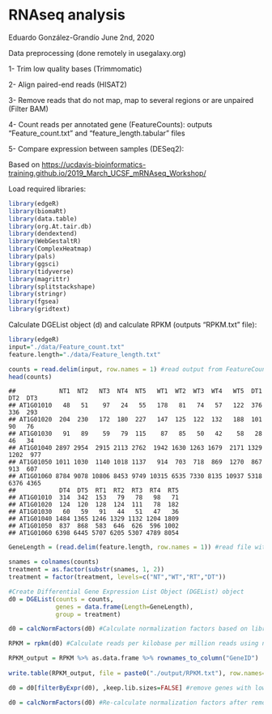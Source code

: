 RNAseq analysis
================
Eduardo González-Grandío
June 2nd, 2020

Data preprocessing (done remotely in usegalaxy.org)

1- Trim low quality bases (Trimmomatic)

2- Align paired-end reads (HISAT2)

3- Remove reads that do not map, map to several regions or are unpaired
(Filter BAM)

4- Count reads per annotated gene (FeatureCounts): outputs
“Feature\_count.txt” and “feature\_length.tabular” files

5- Compare expression between samples (DESeq2):

Based on
<https://ucdavis-bioinformatics-training.github.io/2019_March_UCSF_mRNAseq_Workshop/>

Load required libraries:

``` r
library(edgeR)
library(biomaRt)
library(data.table)
library(org.At.tair.db)
library(dendextend)
library(WebGestaltR)
library(ComplexHeatmap)
library(pals)
library(ggsci)
library(tidyverse)
library(magrittr)
library(splitstackshape)
library(stringr)
library(fgsea)
library(gridtext)
```

Calculate DGEList object (d) and calculate RPKM (outputs “RPKM.txt”
file):

``` r
library(edgeR)
input="./data/Feature_count.txt"
feature.length="./data/Feature_length.txt"

counts = read.delim(input, row.names = 1) #read output from FeatureCounts
head(counts)
```

    ##            NT1  NT2   NT3  NT4  NT5   WT1  WT2  WT3  WT4   WT5  DT1  DT2  DT3
    ## AT1G01010   48   51    97   24   55   178   81   74   57   122  376  336  293
    ## AT1G01020  204  230   172  180  227   147  125  122  132   188  101   90   76
    ## AT1G01030   91   89    59   79  115    87   85   50   42    58   28   46   34
    ## AT1G01040 2897 2954  2915 2113 2762  1942 1630 1263 1679  2171 1329 1202  977
    ## AT1G01050 1011 1030  1140 1018 1137   914  703  718  869  1270  867  913  607
    ## AT1G01060 8784 9078 10806 8453 9749 10315 6535 7330 8135 10937 5318 6376 4365
    ##            DT4  DT5  RT1  RT2  RT3  RT4  RT5
    ## AT1G01010  314  342  153   79   78   98   71
    ## AT1G01020  124  120  128  124  111   78  182
    ## AT1G01030   60   59   91   44   51   47   36
    ## AT1G01040 1484 1365 1246 1329 1132 1204 1809
    ## AT1G01050  837  868  583  646  626  596 1002
    ## AT1G01060 6398 6445 5707 6205 5307 4789 8054

``` r
GeneLength = (read.delim(feature.length, row.names = 1)) #read file with length of genes to calculate RPKM, Make sure they are in the same order as the counts file

snames = colnames(counts)
treatment = as.factor(substr(snames, 1, 2))
treatment = factor(treatment, levels=c("NT","WT","RT","DT"))

#Create Differential Gene Expression List Object (DGEList) object
d0 = DGEList(counts = counts, 
             genes = data.frame(Length=GeneLength),
             group = treatment)

d0 = calcNormFactors(d0) #Calculate normalization factors based on library size

RPKM = rpkm(d0) #Calculate reads per kilobase per million reads using normalization factors

RPKM_output = RPKM %>% as.data.frame %>% rownames_to_column("GeneID")
  
write.table(RPKM_output, file = paste0("./output/RPKM.txt"), row.names=F, sep="\t", quote=F)

d0 = d0[filterByExpr(d0), ,keep.lib.sizes=FALSE] #remove genes with low counts and recalculate library size

d0 = calcNormFactors(d0) #Re-calculate normalization factors after removing genes with low amount of reads
```
